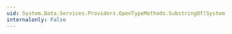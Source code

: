 ```yaml
---
uid: System.Data.Services.Providers.OpenTypeMethods.SubstringOf(System.Object,System.Object)
internalonly: False
---
```

